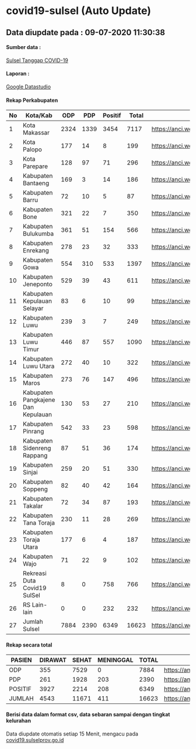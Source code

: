 
# covid19-sulsel (Auto Update)

## Data diupdate pada : 09-07-2020 11:30:38

#### Sumber data :
[Sulsel Tanggap COVID-19](https://covid19.sulselprov.go.id)

#### Laporan :
[Google Datastudio](https://datastudio.google.com/s/jythWGc1j4w)

#### Rekap Perkabupaten 
|No|Kota/Kab|ODP|PDP|Positif|Total|Link|
| --- | --- | --- | --- | --- | --- | --- |
|1|Kota Makassar|2324|1339|3454|7117|https://anci.web.id/cor/kota_makassar|
|2|Kota Palopo|177|14|8|199|https://anci.web.id/cor/kota_palopo|
|3|Kota Parepare|128|97|71|296|https://anci.web.id/cor/kota_parepare|
|4|Kabupaten Bantaeng|169|3|14|186|https://anci.web.id/cor/kabupaten_bantaeng|
|5|Kabupaten Barru|72|10|5|87|https://anci.web.id/cor/kabupaten_barru|
|6|Kabupaten Bone|321|22|7|350|https://anci.web.id/cor/kabupaten_bone|
|7|Kabupaten Bulukumba|361|51|154|566|https://anci.web.id/cor/kabupaten_bulukumba|
|8|Kabupaten Enrekang|278|23|32|333|https://anci.web.id/cor/kabupaten_enrekang|
|9|Kabupaten Gowa|554|310|533|1397|https://anci.web.id/cor/kabupaten_gowa|
|10|Kabupaten Jeneponto|529|39|43|611|https://anci.web.id/cor/kabupaten_jeneponto|
|11|Kabupaten Kepulauan Selayar|83|6|10|99|https://anci.web.id/cor/kabupaten_kepulauan_selayar|
|12|Kabupaten Luwu|239|3|7|249|https://anci.web.id/cor/kabupaten_luwu|
|13|Kabupaten Luwu Timur|446|87|557|1090|https://anci.web.id/cor/kabupaten_luwu_timur|
|14|Kabupaten Luwu Utara|272|40|10|322|https://anci.web.id/cor/kabupaten_luwu_utara|
|15|Kabupaten Maros|273|76|147|496|https://anci.web.id/cor/kabupaten_maros|
|16|Kabupaten Pangkajene Dan Kepulauan|130|53|27|210|https://anci.web.id/cor/kabupaten_pangkajene_dan_kepulauan|
|17|Kabupaten Pinrang|542|33|23|598|https://anci.web.id/cor/kabupaten_pinrang|
|18|Kabupaten Sidenreng Rappang|87|51|36|174|https://anci.web.id/cor/kabupaten_sidenreng_rappang|
|19|Kabupaten Sinjai|259|20|51|330|https://anci.web.id/cor/kabupaten_sinjai|
|20|Kabupaten Soppeng|82|40|42|164|https://anci.web.id/cor/kabupaten_soppeng|
|21|Kabupaten Takalar|72|34|87|193|https://anci.web.id/cor/kabupaten_takalar|
|22|Kabupaten Tana Toraja|230|11|28|269|https://anci.web.id/cor/kabupaten_tana_toraja|
|23|Kabupaten Toraja Utara|177|6|4|187|https://anci.web.id/cor/kabupaten_toraja_utara|
|24|Kabupaten Wajo|71|22|9|102|https://anci.web.id/cor/kabupaten_wajo|
|25|Rekreasi Duta Covid19 SulSel|8|0|758|766|https://anci.web.id/cor/rekreasi_duta_covid19_sulsel|
|26|RS Lain-lain|0|0|232|232|https://anci.web.id/cor/rs_lain-lain|
|27|Jumlah Sulsel|7884|2390|6349|16623|https://anci.web.id/cor/jumlah_sulsel|

#### Rekap secara total

| PASIEN | DIRAWAT | SEHAT | MENINGGAL | TOTAL | LINK |
| ---- | -------- | ---- | ---- |  ---- | ---- |
| ODP | 355 | 7529 | 0 | 7884 | https://anci.web.id/cor/odp_detail.html |
| PDP | 261 | 1928 | 203 | 2390 | https://anci.web.id/cor/pdp_detail.html |
| POSITIF | 3927 | 2214 | 208 | 6349 | https://anci.web.id/cor/positif_detail.html |
| JUMLAH | 4543 | 11671 | 411 | 16623 | https://anci.web.id/cor/jumlah_sulsel/ |

 
#### Berisi data dalam format csv, data sebaran sampai dengan tingkat kelurahan

Data diupdate otomatis setiap 15 Menit, mengacu pada [covid19.sulselprov.go.id](https://covid19.sulselprov.go.id)

